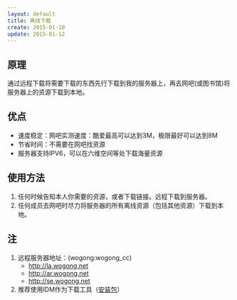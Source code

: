 ```yaml
---
layout: default
title: 离线下载
create: 2015-01-10
update: 2015-01-12
---
```


## 原理

通过远程下载将需要下载的东西先行下载到我的服务器上，再去网吧(或图书馆)将服务器上的资源下载到本地。

## 优点
* 速度稳定：网吧实测速度：酷爱最高可以达到3M，极限最好可以达到8M
* 节省时间：不需要在网吧找资源
* 服务器支持IPV6，可以在六维空间等处下载海量资源

## 使用方法
1. 任何时候告知本人你需要的资源，或者下载链接。远程下载到服务器。
2. 任何成员去网吧时尽力将服务器的所有离线资源（包括其他资源）下载到本地。

## 注
1. 远程服务器地址：(wogong:wogong_cc)
    - <http://la.wogong.net>
    - <http://ar.wogong.net>
    - <http://se.wogong.net>
2. 推荐使用IDM作为下载工具（[安装包](http://la.wogong.net/wogong-file/idm621.exe)）